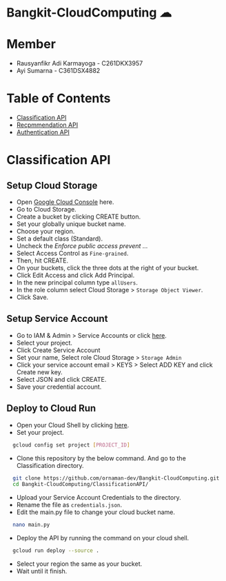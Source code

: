 # Bangkit-CloudComputing ☁ 

# Member
- Rausyanfikr Adi Karmayoga - C261DKX3957
- Ayi Sumarna - C361DSX4882

# Table of Contents
- [Classification API](#classification-api)
- [Recpmmendation API](#recommendation-api)
- [Authentication API](#authentication-api)

# Classification API
## Setup Cloud Storage
- Open [Google Cloud Console](https://console.cloud.google.com/) here.
- Go to Cloud Storage.
- Create a bucket by clicking CREATE button.
- Set your globally unique bucket name.
- Choose your region.
- Set a default class (Standard).
- Uncheck the <I>Enforce public access prevent ...</I>
- Select Access Control as `Fine-grained`.
- Then, hit CREATE.
- On your buckets, click the three dots at the right of your bucket.
- Click Edit Access and click Add Principal.
- In the new principal column type `allUsers`.
- In the role column select Cloud Storage > `Storage Object Viewer`.
- Click Save.

## Setup Service Account
- Go to IAM & Admin > Service Accounts or click [here](https://console.cloud.google.com/iam-admin/serviceaccounts).
- Select your project.
- Click Create Service Account
- Set your name, Select role Cloud Storage > `Storage Admin`
- Click your service account email > KEYS > Select ADD KEY and click Create new key.
- Select JSON and click CREATE.
- Save your credential account.

## Deploy to Cloud Run
- Open your Cloud Shell by clicking [here](https://shell.cloud.google.com/).
- Set your project.
```bash
  gcloud config set project [PROJECT_ID]
```
- Clone this repository by the below command. And go to the Classification directory.
```bash
  git clone https://github.com/ornaman-dev/Bangkit-CloudComputing.git
  cd Bangkit-CloudComputing/ClassificationAPI/
```
- Upload your Service Account Credentials to the directory.
- Rename the file as `credentials.json`.
- Edit the main.py file to change your cloud bucket name.
```bash
  nano main.py
```
- Deploy the API by running the command on your cloud shell.
```bash
  gcloud run deploy --source .
```
- Select your region the same as your bucket.
- Wait until it finish.
